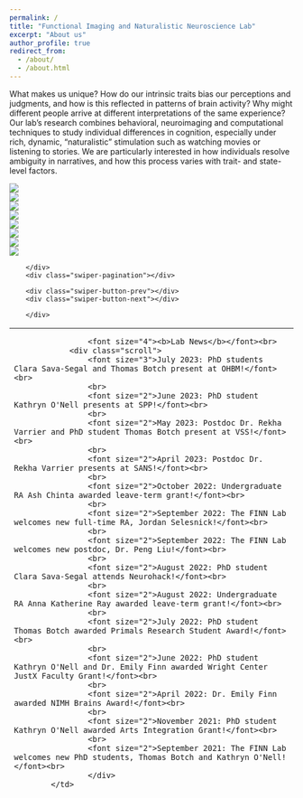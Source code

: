 ```yaml
---
permalink: /
title: "Functional Imaging and Naturalistic Neuroscience Lab"
excerpt: "About us"
author_profile: true
redirect_from: 
  - /about/
  - /about.html
---
```

What makes us unique? How do our intrinsic traits bias our perceptions and judgments, and how is this reflected in patterns of brain activity? Why might different people arrive at different interpretations of the same experience? Our lab’s research combines behavioral, neuroimaging and computational techniques to study individual differences in cognition, especially under rich, dynamic, “naturalistic” stimulation such as watching movies or listening to stories. We are particularly interested in how individuals resolve ambiguity in narratives, and how this process varies with trait- and state-level factors. 

<html>
<head>
    <link rel = "stylesheet" href="https://thefinnlab.github.io/files/image carousel.css">
    <link rel = "stylesheet" href="https://cdn.jsdelivr.net/npm/swiper@10/swiper-bundle.min.css">
</head>

<body>
<div class = "container">
    <div class="swiper">
        <div class="swiper-wrapper">
            <!-- Slides -->
            <div class="swiper-slide"><img src="https://thefinnlab.github.io/images/img-1.jpg"></div>
            <div class="swiper-slide"><img src="https://thefinnlab.github.io/images/img-4.jpg"></div>
            <div class="swiper-slide"><img src="https://thefinnlab.github.io/images/img-5.jpeg"></div>
            <div class="swiper-slide"><img src="https://thefinnlab.github.io/images/img-2.jpg"></div>
            <div class="swiper-slide"><img src="https://thefinnlab.github.io/images/img-3.jpg"></div>
            <div class="swiper-slide"><img src="https://thefinnlab.github.io/images/img-6.HEIC"></div>
            <div class="swiper-slide"><img src="https://thefinnlab.github.io/images/img-7.JPG"></div>
            <div class="swiper-slide"><img src="https://thefinnlab.github.io/images/img-8.jpg"></div>
             
        </div>
        <div class="swiper-pagination"></div>
          
        <div class="swiper-button-prev"></div>
        <div class="swiper-button-next"></div>
          
        </div>
</div>

<script src="https://cdn.jsdelivr.net/npm/swiper@10/swiper-bundle.min.js"></script>
<script>
    const swiper = new Swiper('.swiper', {
    slidesPerView: 1,
    autoplay: {
        delay: 7500,
        disableOnInteraction: false,
    },
    loop: true,

  pagination: {
    el: '.swiper-pagination',
    clickable: true,
  },

  navigation: {
    nextEl: '.swiper-button-next',
    prevEl: '.swiper-button-prev',
  },

});
</script>

<table style="border: none">
            <tr style="border: 0 solid transparent; border-bottom-width: 2.5px;">
            <td width="20%" style="border: none; vertical-align: top;">
                <style>
                body {
                margin-bottom: 200%;
                }
                .scroll {
                border: none;
                padding: 5px;
                font: 24px/20px sans-serif;
                width: 200px;
                height: 600px;
                overflow-y: scroll;
                }
                ::-webkit-scrollbar {
                width: 7px;
                height: 12px;
                }
                ::-webkit-scrollbar-track {
                border: 1px solid rgb(255, 255, 255);
                border-radius: 7px;
                }
                ::-webkit-scrollbar-thumb {
                background: solid rgb(34, 35, 34);
                border-radius: 7px;
                }
                ::-webkit-scrollbar-thumb:hover {
                background: rgb(34, 35, 34);
                }
                </style>

                    <font size="4"><b>Lab News</b></font><br>
                <div class="scroll">
                    <font size="3">July 2023: PhD students Clara Sava-Segal and Thomas Botch present at OHBM!</font><br>
                    <br>
                    <font size="2">June 2023: PhD student Kathryn O'Nell presents at SPP!</font><br>
                    <br>
                    <font size="2">May 2023: Postdoc Dr. Rekha Varrier and PhD student Thomas Botch present at VSS!</font><br>
                    <br>
                    <font size="2">April 2023: Postdoc Dr. Rekha Varrier presents at SANS!</font><br>
                    <br>
                    <font size="2">October 2022: Undergraduate RA Ash Chinta awarded leave-term grant!</font><br>
                    <br>
                    <font size="2">September 2022: The FINN Lab welcomes new full-time RA, Jordan Selesnick!</font><br>
                    <br>
                    <font size="2">September 2022: The FINN Lab welcomes new postdoc, Dr. Peng Liu!</font><br>
                    <br>
                    <font size="2">August 2022: PhD student Clara Sava-Segal attends Neurohack!</font><br>
                    <br>
                    <font size="2">August 2022: Undergraduate RA Anna Katherine Ray awarded leave-term grant!</font><br>
                    <br>
                    <font size="2">July 2022: PhD student Thomas Botch awarded Primals Research Student Award!</font><br>
                    <br>
                    <font size="2">June 2022: PhD student Kathryn O'Nell and Dr. Emily Finn awarded Wright Center JustX Faculty Grant!</font><br>
                    <br>
                    <font size="2">April 2022: Dr. Emily Finn awarded NIMH Brains Award!</font><br>
                    <br>
                    <font size="2">November 2021: PhD student Kathryn O'Nell awarded Arts Integration Grant!</font><br>
                    <br>
                    <font size="2">September 2021: The FINN Lab welcomes new PhD students, Thomas Botch and Kathryn O'Nell!</font><br>
                    </div>
            </td>
</body>
</html>



</html>
